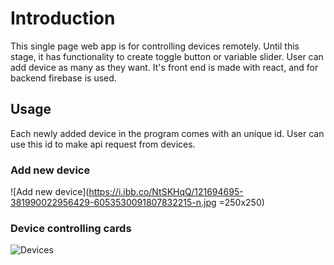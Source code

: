 # Introduction

This single page web app is for controlling devices remotely. Until this stage, it has functionality to create toggle button or variable slider. User can add device as many as they want. It's front end is made with react, and for backend firebase is used.
 
## Usage

Each newly added device in the program comes with an unique id. User can use this id to make api request from devices.

### Add new device
![Add new device](https://i.ibb.co/NtSKHqQ/121694695-381990022956429-6053530091807832215-n.jpg =250x250)
### Device controlling cards
![Devices](https://i.ibb.co/zhSsRWN/121611277-709407109982192-1689575882402430966-n.jpg)

